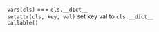 `vars(cls)` === `cls.__dict__`  
`setattr(cls, key, val)` set key val to `cls.__dict__`  
`callable()`  
